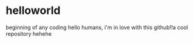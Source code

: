 # helloworld
beginning of any coding
hello humans,
i'm in love with this github!!a cool repository
hehehe
